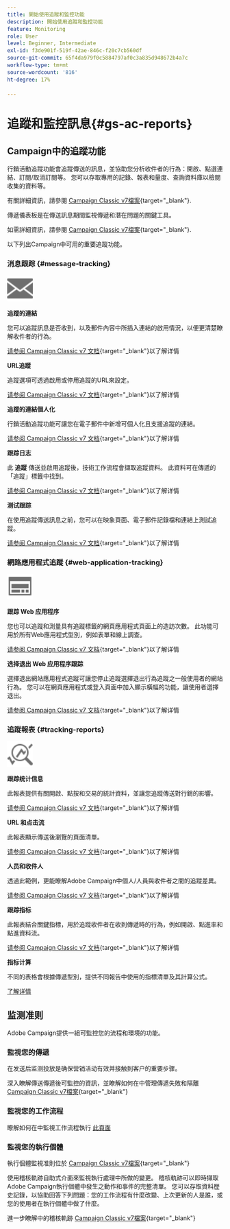 ```yaml
---
title: 開始使用追蹤和監控功能
description: 開始使用追蹤和監控功能
feature: Monitoring
role: User
level: Beginner, Intermediate
exl-id: f3de901f-519f-42ae-846c-f20c7cb560df
source-git-commit: 65f4da979f0c5884797af0c3a835d948672b4a7c
workflow-type: tm+mt
source-wordcount: '816'
ht-degree: 17%

---
```


# 追蹤和監控訊息{#gs-ac-reports}

## Campaign中的追蹤功能

行銷活動追蹤功能會追蹤傳送的訊息，並協助您分析收件者的行為：開啟、點選連結、訂閱/取消訂閱等。 您可以存取專用的記錄、報表和量度、查詢資料庫以檢閱收集的資料等。

有關詳細資訊，請參閱 [Campaign Classic v7檔案](https://experienceleague.adobe.com/docs/campaign-classic/using/getting-started/profile-management/editing-a-profile.html#tracking-tab){target="_blank"}.

傳遞儀表板是在傳送訊息期間監視傳遞和潛在問題的關鍵工具。

如需詳細資訊，請參閱 [Campaign Classic v7檔案](https://experienceleague.adobe.com/docs/campaign-classic/using/sending-messages/monitoring-deliveries/delivery-dashboard.html#sending-messages){target="_blank"}.

以下列出Campaign中可用的重要追蹤功能。

### 消息跟踪 {#message-tracking}

<img src="assets/do-not-localize/icon-message-tracking.svg" width="60px">

**追蹤的連結**

您可以追蹤訊息是否收到，以及郵件內容中所插入連結的啟用情況，以便更清楚瞭解收件者的行為。

[请参阅 Campaign Classic v7 文档](https://experienceleague.adobe.com/docs/campaign-classic/using/sending-messages/tracking-messages/how-to-configure-tracked-links.html#sending-messages){target="_blank"}以了解详情

**URL追蹤**

追蹤選項可透過啟用或停用追蹤的URL來設定。

[请参阅 Campaign Classic v7 文档](https://experienceleague.adobe.com/docs/campaign-classic/using/sending-messages/tracking-messages/personalizing-url-tracking.html#sending-messages){target="_blank"}以了解详情


**追蹤的連結個人化**

行銷活動追蹤功能可讓您在電子郵件中新增可個人化且支援追蹤的連結。

[请参阅 Campaign Classic v7 文档](https://experienceleague.adobe.com/docs/campaign-classic/using/sending-messages/tracking-messages/tracking-personalized-links/tracking-personalized-links.html#sending-messages){target="_blank"}以了解详情

**跟踪日志**

此 **追蹤** 傳送並啟用追蹤後，技術工作流程會擷取追蹤資料。 此資料可在傳遞的「追蹤」標籤中找到。

[请参阅 Campaign Classic v7 文档](https://experienceleague.adobe.com/docs/campaign-classic/using/sending-messages/tracking-messages/accessing-the-tracking-logs.html#sending-messages){target="_blank"}以了解详情

**测试跟踪**

在使用追蹤傳送訊息之前，您可以在映象頁面、電子郵件記錄檔和連結上測試追蹤。

[请参阅 Campaign Classic v7 文档](https://experienceleague.adobe.com/docs/campaign-classic/using/sending-messages/tracking-messages/testing-tracking.html#sending-messages){target="_blank"}以了解详情

### 網路應用程式追蹤 {#web-application-tracking}

<img src="assets/do-not-localize/icon-web-app.svg" width="60px">

**跟踪 Web 应用程序**

您也可以追蹤和測量具有追蹤標籤的網頁應用程式頁面上的造訪次數。 此功能可用於所有Web應用程式型別，例如表單和線上調查。

[请参阅 Campaign Classic v7 文档](https://experienceleague.adobe.com/docs/campaign-classic/using/designing-content/web-applications/tracking-a-web-application.html#designing-content){target="_blank"}以了解详情

**选择退出 Web 应用程序跟踪**

選擇退出網站應用程式追蹤可讓您停止追蹤選擇退出行為追蹤之一般使用者的網站行為。 您可以在網頁應用程式或登入頁面中加入顯示橫幅的功能，讓使用者選擇退出。

[请参阅 Campaign Classic v7 文档](https://experienceleague.adobe.com/docs/campaign-classic/using/designing-content/web-applications/web-application-tracking-opt-out.html#designing-content){target="_blank"}以了解详情

### 追蹤報表 {#tracking-reports}

<img src="assets/do-not-localize/icon_monitor.svg" width="60px">

**跟踪统计信息**

此報表提供有關開啟、點按和交易的統計資料，並讓您追蹤傳送對行銷的影響。

[请参阅 Campaign Classic v7 文档](https://experienceleague.adobe.com/docs/campaign-classic/using/sending-messages/tracking-messages/about-message-tracking.html#tracking-reports){target="_blank"}以了解详情

**URL 和点击流**

此報表顯示傳送後瀏覽的頁面清單。

[请参阅 Campaign Classic v7 文档](https://experienceleague.adobe.com/docs/campaign-classic/using/reporting/reports-on-deliveries/delivery-reports.html#urls-and-click-streams){target="_blank"}以了解详情

**人员和收件人**

透過此範例，更能瞭解Adobe Campaign中個人/人員與收件者之間的追蹤差異。

[请参阅 Campaign Classic v7 文档](https://experienceleague.adobe.com/docs/campaign-classic/using/reporting/reports-on-deliveries/person-people-recipients.html#reporting){target="_blank"}以了解详情

**跟踪指标**

此報表結合關鍵指標，用於追蹤收件者在收到傳遞時的行為，例如開啟、點進率和點進資料流。

[请参阅 Campaign Classic v7 文档](https://experienceleague.adobe.com/docs/campaign-classic/using/reporting/reports-on-deliveries/delivery-reports.html#reporting){target="_blank"}以了解详情

**指标计算**

不同的表格會根據傳遞型別，提供不同報告中使用的指標清單及其計算公式。

[了解详情](../reporting/metrics-calculation.md)

## 监测准则

Adobe Campaign提供一組可監控您的流程和環境的功能。

### 監視您的傳遞

在发送后监测投放是确保营销活动有效并接触到客户的重要步骤。

深入瞭解傳送傳遞後可監控的資訊，並瞭解如何在中管理傳遞失敗和隔離 [Campaign Classic v7檔案](https://experienceleague.adobe.com/docs/campaign-classic/using/sending-messages/monitoring-deliveries/about-delivery-monitoring.html?lang=zh-Hans#sending-messages){target="_blank"}

### 監視您的工作流程

瞭解如何在中監視工作流程執行 [此頁面](https://experienceleague.adobe.com/docs/campaign/automation/workflows/monitoring-workflows/monitor-workflow-execution.html)

### 監視您的執行個體

執行個體監視准則位於 [Campaign Classic v7檔案](https://experienceleague.adobe.com/docs/campaign-classic/using/monitoring-campaign-classic/introduction/monitoring-guidelines.html#monitoring-campaign-classic){target="_blank"}

使用稽核軌跡自助式介面來監視執行處理中所做的變更。 稽核軌跡可以即時擷取Adobe Campaign執行個體中發生之動作和事件的完整清單。 您可以存取資料歷史記錄，以協助回答下列問題：您的工作流程有什麼改變、上次更新的人是誰，或您的使用者在執行個體中做了什麼。

進一步瞭解中的稽核軌跡  [Campaign Classic v7檔案](https://experienceleague.adobe.com/docs/campaign-classic/using/monitoring-campaign-classic/production-procedures/audit-trail.html#accessing-audit-trail){target="_blank"}
